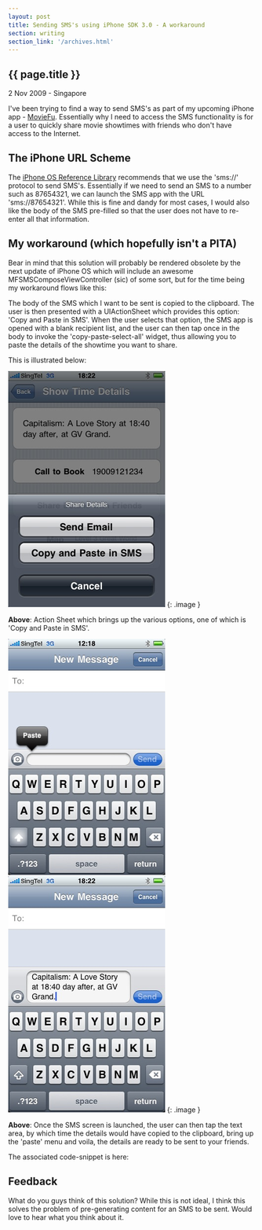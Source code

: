 ```yaml
---
layout: post
title: Sending SMS's using iPhone SDK 3.0 - A workaround
section: writing
section_link: '/archives.html'
---
```


## {{ page.title }}

2 Nov 2009 - Singapore

I've been trying to find a way to send SMS's as part of my upcoming iPhone app - [MovieFu](http://www.moviefuapp.com). Essentially why I need to access the SMS functionality is for a user to quickly share movie showtimes with friends who don't have access to the Internet.

## The iPhone URL Scheme

The [iPhone OS Reference Library](http://developer.apple.com/iphone/library/featuredarticles/iPhoneURLScheme_Reference/Articles/sms.html) recommends that we use the 'sms://' protocol to send SMS's. Essentially if we need to send an SMS to a number such as 87654321, we can launch the SMS app with the URL 'sms://87654321'. While this is fine and dandy for most cases, I would also like the body of the SMS pre-filled so that the user does not have to re-enter all that information.

## My workaround (which hopefully isn't a PITA)

Bear in mind that this solution will probably be rendered obsolete by the next update of iPhone OS which will include an awesome MFSMSComposeViewController (sic) of some sort, but for the time being my workaround flows like this:

The body of the SMS which I want to be sent is copied to the clipboard. The user is then presented with a UIActionSheet which provides this option: 'Copy and Paste in SMS'. When the user selects that option, the SMS app is opened with a blank recipient list, and the user can then tap once in the body to invoke the 'copy-paste-select-all' widget, thus allowing you to paste the details of the showtime you want to share.

This is illustrated below:

![Sending SMS Action Sheet](/images/blog/actionsheet.png)
{: .image }

**Above**: Action Sheet which brings up the various options, one of which is 'Copy and Paste in SMS'.

![SMS App Launches with this screen](/images/blog/paste.jpg)
![After Pasting this is what it looks like](/images/blog/pasted.jpg)
{: .image }

**Above**: Once the SMS screen is launched, the user can then tap the text area, by which time the details would have copied to the clipboard, bring up the 'paste' menu and voila, the details are ready to be sent to your friends.

The associated code-snippet is here:

<script src="http://gist.github.com/224068.js">  </script>

## Feedback

What do you guys think of this solution? While this is not ideal, I think this solves the problem of pre-generating content for an SMS to be sent. Would love to hear what you think about it.
